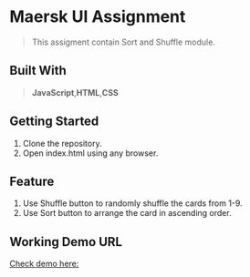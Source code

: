# Maersk UI Assignment
> This assigment contain Sort and Shuffle module.

## Built With
>**JavaScript**,**HTML**,**CSS**

## Getting Started
1. Clone the repository.
2. Open index.html using any browser.

## Feature
1. Use Shuffle button to randomly shuffle the cards from 1-9.
2. Use Sort button to arrange the card in ascending order.

## Working Demo URL
[Check demo here:](https://bhuravi7794.github.io/maersk_ui_assignment/)

